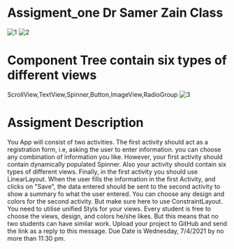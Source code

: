 # Assigment_one Dr Samer Zain Class
![1](https://user-images.githubusercontent.com/51300188/113518304-d44df580-9585-11eb-9394-f9cb6d942f5a.png)
![2](https://user-images.githubusercontent.com/51300188/113518307-d748e600-9585-11eb-8a69-897ea1850a30.png)
# Component Tree contain six types of different views
ScrollView,TextView,Spinner,Button,ImageView,RadioGroup
![3](https://user-images.githubusercontent.com/51300188/113518315-e0d24e00-9585-11eb-8e68-c51c948c494b.png)

# Assigment Description
You App will consist of two activities.
The first activity should act as a registration form, i.e, asking the user to enter information. you can choose any combination of information you like. However, your first activity should contain dynamically populated Spinner. Also your activity should contain six types of different views. Finally, in the first activity you should use LinearLayout.
When the user fills the information in the first Activity, and clicks on "Save", the data entered should be sent to the second activity to show a summary fo what the user entered.
You can choose any design and colors for the second activity. But make sure here to use ConstraintLayout.
You need to utilise unified Styls for your views.
Every student is free to choose the views, design, and colors he/she likes. But this means that no two students can have similar work.
Upload your project to GitHub and send the link as a reply to this message.
Due Date is   Wednesday, 7/4/2021 by no more than 11:30 pm.
